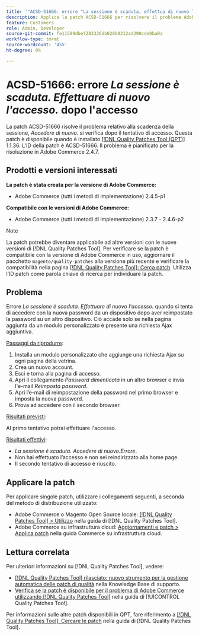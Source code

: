```yaml
---
title: '"ACSD-51666: errore "La sessione è scaduta, effettua di nuovo l’accesso." dopo l’accesso'
description: Applica la patch ACSD-51666 per risolvere il problema Adobe Commerce in cui l’errore *La sessione è scaduta. Accedi di nuovo.* si verifica dopo il tentativo di accesso.
feature: Customers
role: Admin, Developer
source-git-commit: fe11599dbef283326db029b0312ad290cde0ba0a
workflow-type: tm+mt
source-wordcount: '455'
ht-degree: 0%

---
```


# ACSD-51666: errore *La sessione è scaduta. Effettuare di nuovo l&#39;accesso.* dopo l&#39;accesso

La patch ACSD-51666 risolve il problema relativo alla scadenza della sessione, *Accedere di nuovo.* si verifica dopo il tentativo di accesso. Questa patch è disponibile quando è installato [[!DNL Quality Patches Tool (QPT)]](https://experienceleague.adobe.com/it/docs/commerce-knowledge-base/kb/announcements/commerce-announcements/magento-quality-patches-released-new-tool-to-self-serve-quality-patches) 1.1.36. L’ID della patch è ACSD-51666. Il problema è pianificato per la risoluzione in Adobe Commerce 2.4.7.

## Prodotti e versioni interessati

**La patch è stata creata per la versione di Adobe Commerce:**

* Adobe Commerce (tutti i metodi di implementazione) 2.4.5-p1

**Compatibile con le versioni di Adobe Commerce:**

* Adobe Commerce (tutti i metodi di implementazione) 2.3.7 - 2.4.6-p2

>[!NOTE]
>
>La patch potrebbe diventare applicabile ad altre versioni con le nuove versioni di [!DNL Quality Patches Tool]. Per verificare se la patch è compatibile con la versione di Adobe Commerce in uso, aggiornare il pacchetto `magento/quality-patches` alla versione più recente e verificare la compatibilità nella pagina [[!DNL Quality Patches Tool]: Cerca patch](https://experienceleague.adobe.com/tools/commerce-quality-patches/index.html?lang=it). Utilizza l’ID patch come parola chiave di ricerca per individuare la patch.

## Problema

Errore *La sessione è scaduta. Effettuare di nuovo l&#39;accesso.* quando si tenta di accedere con la nuova password da un dispositivo dopo aver reimpostato la password su un altro dispositivo. Ciò accade solo se nella pagina aggiunta da un modulo personalizzato è presente una richiesta Ajax aggiuntiva.

<u>Passaggi da riprodurre</u>:

1. Installa un modulo personalizzato che aggiunge una richiesta Ajax su ogni pagina della vetrina.
1. Crea un nuovo account.
1. Esci e torna alla pagina di accesso.
1. Apri il collegamento *Password dimenticata* in un altro browser e invia l&#39;e-mail *Reimposta password*.
1. Apri l’e-mail di reimpostazione della password nel primo browser e imposta la nuova password.
1. Prova ad accedere con il secondo browser.

<u>Risultati previsti</u>:

Al primo tentativo potrai effettuare l&#39;accesso.

<u>Risultati effettivi</u>:

* *La sessione è scaduta. Accedere di nuovo.Errore*.
* Non hai effettuato l’accesso e non sei reindirizzato alla home page.
* Il secondo tentativo di accesso è riuscito.

## Applicare la patch

Per applicare singole patch, utilizzare i collegamenti seguenti, a seconda del metodo di distribuzione utilizzato:

* Adobe Commerce o Magento Open Source locale: [[!DNL Quality Patches Tool] > Utilizzo](/help/tools/quality-patches-tool/usage.md) nella guida di [!DNL Quality Patches Tool].
* Adobe Commerce su infrastruttura cloud: [Aggiornamenti e patch > Applica patch](https://experienceleague.adobe.com/docs/commerce-cloud-service/user-guide/develop/upgrade/apply-patches.html?lang=it) nella guida Commerce su infrastruttura cloud.

## Lettura correlata

Per ulteriori informazioni su [!DNL Quality Patches Tool], vedere:

* [[!DNL Quality Patches Tool] rilasciato: nuovo strumento per la gestione automatica delle patch di qualità](https://experienceleague.adobe.com/it/docs/commerce-knowledge-base/kb/announcements/commerce-announcements/magento-quality-patches-released-new-tool-to-self-serve-quality-patches) nella Knowledge Base di supporto.
* [Verifica se la patch è disponibile per il problema di Adobe Commerce utilizzando  [!DNL Quality Patches Tool]](/help/tools/quality-patches-tool/patches-available-in-qpt/check-patch-for-magento-issue-with-magento-quality-patches.md) nella guida di [!UICONTROL Quality Patches Tool].


Per informazioni sulle altre patch disponibili in QPT, fare riferimento a [[!DNL Quality Patches Tool]: Cercare le patch](https://experienceleague.adobe.com/tools/commerce-quality-patches/index.html?lang=it) nella guida di [!DNL Quality Patches Tool].
